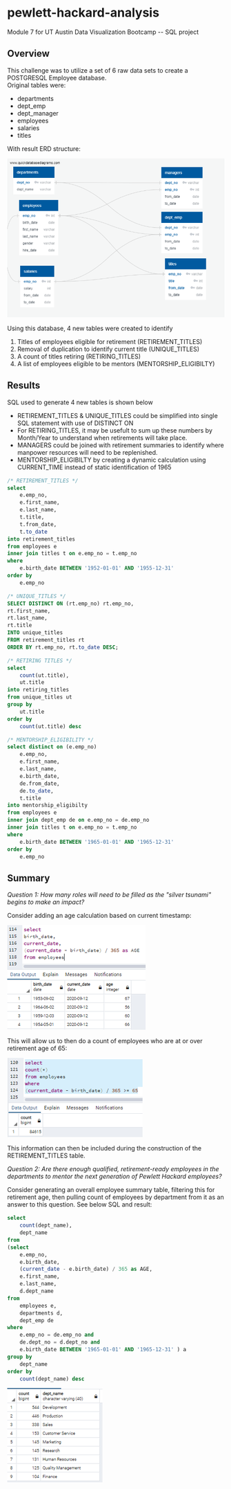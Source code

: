 # pewlett-hackard-analysis
Module 7 for UT Austin Data Visualization Bootcamp -- SQL project

<!---
There is a title, and there are multiple sections. (2 pt)
Each section has a heading and subheading. (2 pt)
Links to images are working and displayed correctly. (2 pt)
--->

<!---
The purpose of the new analysis is well defined. (3 pt)
--->
## Overview
This challenge was to utilize a set of 6 raw data sets to create a POSTGRESQL Employee database.  
Original tables were:
- departments
- dept_emp
- dept_manager
- employees
- salaries
- titles

With result ERD structure:

![EmployeeDB](/EmployeeDB.png)

Using this database, 4 new tables were created to identify 
1. Titles of employees eligible for retirement (RETIREMENT_TITLES)
2. Removal of duplication to identify current title (UNIQUE_TITLES)
3. A count of titles retiring (RETIRING_TITLES)
4. A list of employees eligible to be mentors (MENTORSHIP_ELIGIBILTY)

<!---
There is a bulleted list with four major points from the two analysis deliverables. (6 pt)
--->
## Results

SQL used to generate 4 new tables is shown below
- RETIREMENT_TITLES & UNIQUE_TITLES could be simplified into single SQL statement with use of DISTINCT ON
- For RETIRING_TITLES, it may be usefult to sum up these numbers by Month/Year to understand when retirements will take place.
- MANAGERS could be joined with retirement summaries to identify where manpower resources will need to be replenished.
- MENTORSHIP_ELIGIBILTY by creating a dynamic calculation using CURRENT_TIME instead of static identification of 1965

```SQL
/* RETIREMENT_TITLES */
select
	e.emp_no, 
	e.first_name,
	e.last_name,
	t.title,
	t.from_date,
	t.to_date
into retirement_titles
from employees e
inner join titles t on e.emp_no = t.emp_no
where 
	e.birth_date BETWEEN '1952-01-01' AND '1955-12-31'
order by
	e.emp_no
```

```SQL
/* UNIQUE_TITLES */
SELECT DISTINCT ON (rt.emp_no) rt.emp_no,
rt.first_name,
rt.last_name,
rt.title
INTO unique_titles
FROM retirement_titles rt
ORDER BY rt.emp_no, rt.to_date DESC;
```

```SQL
/* RETIRING TITLES */
select
	count(ut.title),
	ut.title
into retiring_titles
from unique_titles ut
group by
	ut.title
order by 
	count(ut.title) desc
```

```SQL
/* MENTORSHIP_ELIGIBILITY */
select distinct on (e.emp_no)
	e.emp_no,
	e.first_name,
	e.last_name,
	e.birth_date,
	de.from_date,
	de.to_date,
	t.title
into mentorship_eligibilty
from employees e
inner join dept_emp de on e.emp_no = de.emp_no
inner join titles t on e.emp_no = t.emp_no
where 	
	e.birth_date BETWEEN '1965-01-01' AND '1965-12-31'
order by
	e.emp_no
```
<!---
The summary addresses the two questions and contains two additional queries or tables that may provide more insight. (5 pt)
--->
## Summary

*Question 1:  How many roles will need to be filled as the "silver tsunami" begins to make an impact?*

Consider adding an age calculation based on current timestamp:

![Age_Calculation](/Age_Calculation.png)

This will allow us to then do a count of employees who are at or over retirement age of 65:

![Retirement_Age_Count](/Retirement_Age_Count.PNG)

This information can then be included during the construction of the RETIREMENT_TITLES table.

*Question 2: Are there enough qualified, retirement-ready employees in the departments to mentor the next generation of Pewlett Hackard employees?*

Consider generating an overall employee summary table, filtering this for retirement age, then pulling count of employees by department from it as an answer to this question.  See below SQL and result:

```SQL
select
	count(dept_name),
	dept_name
from
(select 
	e.emp_no,
	e.birth_date,
	(current_date - e.birth_date) / 365 as AGE,
	e.first_name,
	e.last_name,
	d.dept_name
from 
	employees e,
	departments d,
	dept_emp de
where
	e.emp_no = de.emp_no and
	de.dept_no = d.dept_no and
	e.birth_date BETWEEN '1965-01-01' AND '1965-12-31' ) a
group by 
	dept_name
order by 
	count(dept_name) desc
```

![retirement_ready_count](/retirement_ready_count.png)
